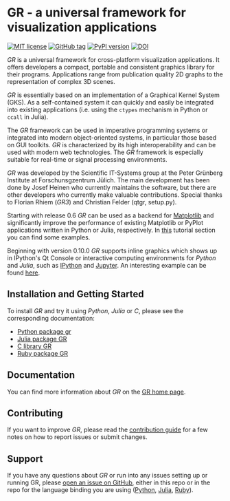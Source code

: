 GR - a universal framework for visualization applications
=========================================================

[![MIT license](https://img.shields.io/badge/license-MIT-blue.svg)](LICENSE.md)
[![GitHub tag](https://img.shields.io/github/tag/jheinen/gr.svg)](https://github.com/jheinen/gr/releases)
[![PyPI version](https://img.shields.io/pypi/v/gr.svg)](https://pypi.python.org/pypi/gr)
[![DOI](https://zenodo.org/badge/17747322.svg)](https://zenodo.org/badge/latestdoi/17747322)

*GR* is a universal framework for cross-platform visualization applications.
It offers developers a compact, portable and consistent graphics library for
their programs. Applications range from publication quality 2D graphs to the
representation of complex 3D scenes.

*GR* is essentially based on an implementation of a Graphical Kernel System (GKS).
As a self-contained system it can quickly and easily be integrated into existing
applications (i.e. using the `ctypes` mechanism in Python or `ccall` in Julia).

The *GR* framework can be used in imperative programming systems or integrated
into modern object-oriented systems, in particular those based on GUI toolkits.
*GR* is characterized by its high interoperability and can be used with modern
web technologies. The *GR* framework is especially suitable for real-time
or signal processing environments.

*GR* was developed by the Scientific IT-Systems group at the Peter Grünberg
Institute at Forschunsgzentrum Jülich. The main development has been done
by Josef Heinen who currently maintains the software, but there are other
developers who currently make valuable contributions. Special thanks to
Florian Rhiem (*GR3*) and Christian Felder (qtgr, setup.py).

Starting with release 0.6 *GR* can be used as a backend
for [Matplotlib](http://matplotlib.org) and significantly improve
the performance of existing Matplotlib or PyPlot applications written
in Python or Julia, respectively.
In [this](http://gr-framework.org/tutorials/matplotlib.html) tutorial
section you can find some examples.

Beginning with version 0.10.0 *GR* supports inline graphics which shows
up in IPython's Qt Console or interactive computing environments for *Python*
and *Julia*, such as [IPython](http://ipython.org) and
[Jupyter](https://jupyter.org). An interesting example can be found
[here](http://pgi-jcns.fz-juelich.de/pub/doc/700K_460.html).

## Installation and Getting Started

To install *GR* and try it using *Python*, *Julia* or *C*, please see the corresponding documentation:

- [Python package gr](https://gr-framework.org/python.html)
- [Julia package GR](https://gr-framework.org/julia.html)
- [C library GR](https://gr-framework.org/c.html)
- [Ruby package GR](https://github.com/red-data-tools/GR.rb)

## Documentation

You can find more information about *GR* on the [GR home page](http://gr-framework.org).

## Contributing

If you want to improve *GR*, please read the [contribution guide](https://github.com/sciapp/gr/blob/develop/CONTRIBUTING.md) for a few notes on how to report issues or submit changes.

## Support

If you have any questions about *GR* or run into any issues setting up or running GR, please [open an issue on GitHub](https://github.com/sciapp/gr/issues/new), either in this repo or in the repo for the language binding you are using ([Python](https://github.com/sciapp/python-gr/issues/new), [Julia](https://github.com/jheinen/GR.jl/issues/new), [Ruby](https://github.com/red-data-tools/GR.rb/issues/new)).

